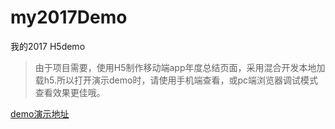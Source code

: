 # my2017Demo
我的2017 H5demo

> 由于项目需要，使用H5制作移动端app年度总结页面，采用混合开发本地加载h5.所以打开演示demo时，请使用手机端查看，或pc端浏览器调试模式查看效果更佳哦。

[demo演示地址](https://zhangyingxuan.github.io/my2017Demo/)